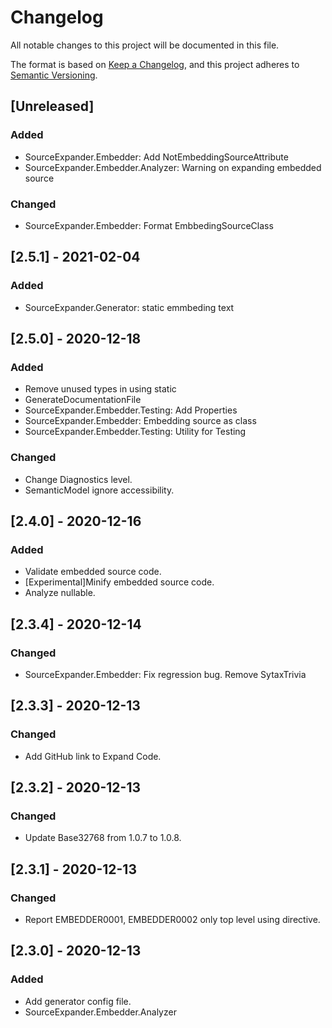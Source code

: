 # Changelog

All notable changes to this project will be documented in this file.

The format is based on [Keep a Changelog](https://keepachangelog.com/en/1.0.0/),
and this project adheres to [Semantic Versioning](https://semver.org/spec/v2.0.0.html).

## [Unreleased]
### Added
- SourceExpander.Embedder: Add NotEmbeddingSourceAttribute
- SourceExpander.Embedder.Analyzer: Warning on expanding embedded source
### Changed
- SourceExpander.Embedder: Format EmbbedingSourceClass

## [2.5.1] - 2021-02-04
### Added

- SourceExpander.Generator: static emmbeding text

## [2.5.0] - 2020-12-18
### Added

- Remove unused types in using static
- GenerateDocumentationFile
- SourceExpander.Embedder.Testing: Add Properties
- SourceExpander.Embedder: Embedding source as class
- SourceExpander.Embedder.Testing: Utility for Testing

### Changed

- Change Diagnostics level.
- SemanticModel ignore accessibility.

## [2.4.0] - 2020-12-16
### Added

- Validate embedded source code.
- [Experimental]Minify embedded source code.
- Analyze nullable.

## [2.3.4] - 2020-12-14
### Changed
- SourceExpander.Embedder: Fix regression bug. Remove SytaxTrivia

## [2.3.3] - 2020-12-13
### Changed
- Add GitHub link to Expand Code.

## [2.3.2] - 2020-12-13
### Changed
- Update Base32768 from 1.0.7 to 1.0.8.

## [2.3.1] - 2020-12-13
### Changed
- Report EMBEDDER0001, EMBEDDER0002 only top level using directive.

## [2.3.0] - 2020-12-13
### Added

- Add generator config file.
- SourceExpander.Embedder.Analyzer
